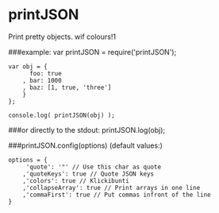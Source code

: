 
printJSON
=========

Print pretty objects. wif colours!1

###example:
	var printJSON = require('printJSON');

	var obj = {
		  foo: true
		, bar: 1000
		, baz: [1, true, 'three']
		}
	};

	console.log( printJSON(obj) );

###or directly to the stdout:
	printJSON.log(obj);

###printJSON.config(options) (default values:)
	
	options = {
		 'quote': '"' // Use this char as quote
		,'quoteKeys': true // Quote JSON keys
		,'colors': true // Klickibunti
		,'collapseArray': true // Print arrays in one line
		,'commaFirst': true // Put commas infront of the line
	}
